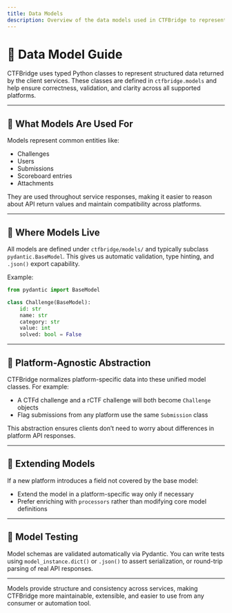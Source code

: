 ```yaml
---
title: Data Models
description: Overview of the data models used in CTFBridge to represent challenges, submissions, users, and more.
---
```


# 🧬 Data Model Guide

CTFBridge uses typed Python classes to represent structured data returned by the client services. These classes are defined in `ctfbridge.models` and help ensure correctness, validation, and clarity across all supported platforms.

---

## 🧱 What Models Are Used For

Models represent common entities like:

- Challenges
- Users
- Submissions
- Scoreboard entries
- Attachments

They are used throughout service responses, making it easier to reason about API return values and maintain compatibility across platforms.

---

## 🧰 Where Models Live

All models are defined under `ctfbridge/models/` and typically subclass `pydantic.BaseModel`. This gives us automatic validation, type hinting, and `.json()` export capability.

Example:

```python
from pydantic import BaseModel

class Challenge(BaseModel):
    id: str
    name: str
    category: str
    value: int
    solved: bool = False
```

---

## 🔄 Platform-Agnostic Abstraction

CTFBridge normalizes platform-specific data into these unified model classes. For example:

- A CTFd challenge and a rCTF challenge will both become `Challenge` objects
- Flag submissions from any platform use the same `Submission` class

This abstraction ensures clients don’t need to worry about differences in platform API responses.

---

## 🧩 Extending Models

If a new platform introduces a field not covered by the base model:

- Extend the model in a platform-specific way only if necessary
- Prefer enriching with `processors` rather than modifying core model definitions

---

## 🧪 Model Testing

Model schemas are validated automatically via Pydantic. You can write tests using `model_instance.dict()` or `.json()` to assert serialization, or round-trip parsing of real API responses.

---

Models provide structure and consistency across services, making CTFBridge more maintainable, extensible, and easier to use from any consumer or automation tool.

